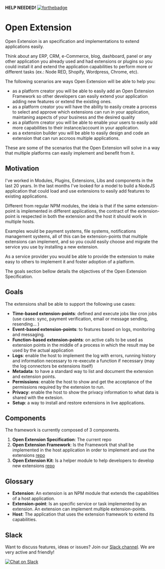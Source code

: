 **HELP NEEDED!**
[![forthebadge](https://forthebadge.com/images/badges/made-with-javascript.svg)](https://forthebadge.com)

# Open Extension

Open Extension is an specification and implementations to extend applications easily.

Think about any ERP, CRM, e-Commerce, blog, dashboard, panel or any other application you already used and had extensions or plugins so you could install it and extend the application capabilities to perform more or different tasks (ex.: Node RED, Shopify, Wordpress, Chrome, etc).

The following scenarios are ways Open Extension will be able to help you:

- as a platform creator you will be able to easily add an Open Extension Framework so other developers can easily extend your application adding new features or extend the existing ones.
- as a platform creator you will have the ability to easily create a process to select and approve which extensions can run in your application, maintaning aspects of your business and the desired quality
- as a platform creator you will be able to enable your users to easily add more capabilities to their instance/account in your application.
- as a extension builder you will be able to easily design and code an extension that can run accroos multiple applications.

These are some of the scenarios that the Open Extension will solve in a way that multiple platforms can easily implement and benefit from it.

## Motivation

I've worked in Modules, Plugins, Extensions, Libs and components in the last 20 years. In the last months I've looked for a model to build a NodeJS application that could load and use extensions to easily add features to existing applications.

Different from regular NPM modules, the ideia is that if the same extension-point is implemented in different applications, the contract of the extension-point is respected in both the extension and the host it should work in multiple hosts.

Examples would be payment systems, file systems, notifications management systems, all of this can be extension-points that multiple extensions can implement, and so you could easily choose and migrate the service you use by installing a new extension.

As a service provider you would be able to provide the extension to make easy to others to implement it and foster adoption of a platform.

The goals section bellow details the objectives of the Open Extension Specification.

## Goals

The extensions shall be able to support the following use cases:

- **Time-based extension-points**: defined and execute jobs like cron jobs (use cases: sync, payment verification, email or message sending, resending... )
- **Event-based extension-points**: to features based on logs, monitoring and messaging.
- **Function-based extension-points**: on active calls to be used as extension points in the middle of a process in which the result may be used by the actual application
- **Logs**: enable the host to implement the log with errors, running history and information necessary to re-execute a function if necessary (may the log connectors be extensions itself)
- **Metadata**: to have a standard way to list and document the extension and extension points.
- **Permissions**: enable the host to show and get the acceptance of the permissions required by the extension to run.
- **Privacy**: enable the host to show the privacy information to what data is shared with the extesion.
- **Setup**: a way to install and restore extensions in live applications.

## Components

The framework is currently composed of 3 components.

1. **Open Extension Specification**: The current repo
2. **Open Extension Framework**: Is the Framework that shall be implemented in the host application in order to implement and use the extensions [repo](https://github.com/menvia/open-extension-framework)
3. **Open Extension Kit**: Is a helper module to help developers to develop new extensions [repo](https://github.com/menvia/open-extension-kit)

## Glossary

- **Extension**: An extension is an NPM module that extends the capabilities of a host application.
- **Extension-point**: Is an specific service or task implemented by an extension. An extension can implement multiple extension-points.
- **Host**: The application that uses the extension framework to extend its capabilities.

## Slack

Want to discuss features, ideas or issues? Join our [Slack channel](https://openextension.slack.com). We are very active and friendly!

[![Chat on Slack](https://img.shields.io/badge/slack-openextension-CC2B5E.svg?style=flat&logo=slack)](https://openextension.slack.com)
